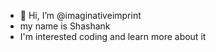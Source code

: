 - 👋 Hi, I’m @imaginativeimprint
- my name is Shashank
- I'm interested coding and learn more about it

<!---
imaginativeimprint/imaginativeimprint is a ✨ special ✨ repository because its `README.md` (this file) appears on your GitHub profile.
You can click the Preview link to take a look at your changes.
--->
